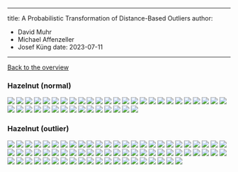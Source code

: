 
---
title: A Probabilistic Transformation of Distance-Based Outliers
author:
  - David Muhr
  - Michael Affenzeller
  - Josef Küng
date: 2023-07-11
---

[Back to the overview](/probabilistic-distance/)

### Hazelnut (normal)

![](images/hazelnut/normal/35.png)
![](images/hazelnut/normal/36.png)
![](images/hazelnut/normal/37.png)
![](images/hazelnut/normal/38.png)
![](images/hazelnut/normal/39.png)
![](images/hazelnut/normal/40.png)
![](images/hazelnut/normal/41.png)
![](images/hazelnut/normal/42.png)
![](images/hazelnut/normal/43.png)
![](images/hazelnut/normal/44.png)
![](images/hazelnut/normal/45.png)
![](images/hazelnut/normal/46.png)
![](images/hazelnut/normal/47.png)
![](images/hazelnut/normal/48.png)
![](images/hazelnut/normal/49.png)
![](images/hazelnut/normal/50.png)
![](images/hazelnut/normal/51.png)
![](images/hazelnut/normal/52.png)
![](images/hazelnut/normal/53.png)
![](images/hazelnut/normal/54.png)
![](images/hazelnut/normal/55.png)
![](images/hazelnut/normal/56.png)
![](images/hazelnut/normal/57.png)
![](images/hazelnut/normal/58.png)
![](images/hazelnut/normal/59.png)
![](images/hazelnut/normal/60.png)
![](images/hazelnut/normal/61.png)
![](images/hazelnut/normal/62.png)
![](images/hazelnut/normal/63.png)
![](images/hazelnut/normal/64.png)
![](images/hazelnut/normal/65.png)
![](images/hazelnut/normal/66.png)
![](images/hazelnut/normal/67.png)
![](images/hazelnut/normal/68.png)
![](images/hazelnut/normal/69.png)
![](images/hazelnut/normal/70.png)
![](images/hazelnut/normal/71.png)
![](images/hazelnut/normal/72.png)
![](images/hazelnut/normal/73.png)
![](images/hazelnut/normal/74.png)

### Hazelnut (outlier)

![](images/hazelnut/outlier/0.png)
![](images/hazelnut/outlier/1.png)
![](images/hazelnut/outlier/10.png)
![](images/hazelnut/outlier/100.png)
![](images/hazelnut/outlier/101.png)
![](images/hazelnut/outlier/102.png)
![](images/hazelnut/outlier/103.png)
![](images/hazelnut/outlier/104.png)
![](images/hazelnut/outlier/105.png)
![](images/hazelnut/outlier/106.png)
![](images/hazelnut/outlier/107.png)
![](images/hazelnut/outlier/108.png)
![](images/hazelnut/outlier/109.png)
![](images/hazelnut/outlier/11.png)
![](images/hazelnut/outlier/12.png)
![](images/hazelnut/outlier/13.png)
![](images/hazelnut/outlier/14.png)
![](images/hazelnut/outlier/15.png)
![](images/hazelnut/outlier/16.png)
![](images/hazelnut/outlier/17.png)
![](images/hazelnut/outlier/18.png)
![](images/hazelnut/outlier/19.png)
![](images/hazelnut/outlier/2.png)
![](images/hazelnut/outlier/20.png)
![](images/hazelnut/outlier/21.png)
![](images/hazelnut/outlier/22.png)
![](images/hazelnut/outlier/23.png)
![](images/hazelnut/outlier/24.png)
![](images/hazelnut/outlier/25.png)
![](images/hazelnut/outlier/26.png)
![](images/hazelnut/outlier/27.png)
![](images/hazelnut/outlier/28.png)
![](images/hazelnut/outlier/29.png)
![](images/hazelnut/outlier/3.png)
![](images/hazelnut/outlier/30.png)
![](images/hazelnut/outlier/31.png)
![](images/hazelnut/outlier/32.png)
![](images/hazelnut/outlier/33.png)
![](images/hazelnut/outlier/34.png)
![](images/hazelnut/outlier/4.png)
![](images/hazelnut/outlier/5.png)
![](images/hazelnut/outlier/6.png)
![](images/hazelnut/outlier/7.png)
![](images/hazelnut/outlier/75.png)
![](images/hazelnut/outlier/76.png)
![](images/hazelnut/outlier/77.png)
![](images/hazelnut/outlier/78.png)
![](images/hazelnut/outlier/79.png)
![](images/hazelnut/outlier/8.png)
![](images/hazelnut/outlier/80.png)
![](images/hazelnut/outlier/81.png)
![](images/hazelnut/outlier/82.png)
![](images/hazelnut/outlier/83.png)
![](images/hazelnut/outlier/84.png)
![](images/hazelnut/outlier/85.png)
![](images/hazelnut/outlier/86.png)
![](images/hazelnut/outlier/87.png)
![](images/hazelnut/outlier/88.png)
![](images/hazelnut/outlier/89.png)
![](images/hazelnut/outlier/9.png)
![](images/hazelnut/outlier/90.png)
![](images/hazelnut/outlier/91.png)
![](images/hazelnut/outlier/92.png)
![](images/hazelnut/outlier/93.png)
![](images/hazelnut/outlier/94.png)
![](images/hazelnut/outlier/95.png)
![](images/hazelnut/outlier/96.png)
![](images/hazelnut/outlier/97.png)
![](images/hazelnut/outlier/98.png)
![](images/hazelnut/outlier/99.png)
